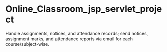 # Online_Classroom_jsp_servlet_project
Handle assignments, notices, and attendance records; send notices, assignment marks, and attendance reports via email for each course/subject-wise.
